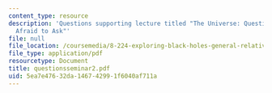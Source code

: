 ```yaml
---
content_type: resource
description: 'Questions supporting lecture titled "The Universe: Questions You Were
  Afraid to Ask"'
file: null
file_location: /coursemedia/8-224-exploring-black-holes-general-relativity-astrophysics-spring-2003/5ea7e47632da146742991f6040af711a_questionsseminar2.pdf
file_type: application/pdf
resourcetype: Document
title: questionsseminar2.pdf
uid: 5ea7e476-32da-1467-4299-1f6040af711a
---
```


